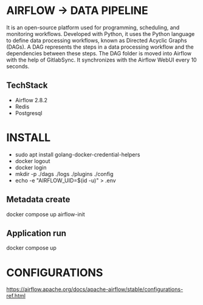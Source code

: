 # AIRFLOW -> DATA PIPELINE

It is an open-source platform used for programming, scheduling, and monitoring workflows. Developed with Python, it uses the Python language to define data processing workflows, known as Directed Acyclic Graphs (DAGs). A DAG represents the steps in a data processing workflow and the dependencies between these steps.
The DAG folder is moved into Airflow with the help of GitlabSync. It synchronizes with the Airflow WebUI every 10 seconds.

## TechStack
- Airflow 2.8.2
- Redis
- Postgresql


# INSTALL

- sudo apt install golang-docker-credential-helpers
- docker logout
- docker login
- mkdir -p ./dags ./logs ./plugins ./config
- echo -e "AIRFLOW_UID=$(id -u)" > .env

##  Metadata create
docker compose up airflow-init   

## Application run
docker compose up

# CONFIGURATIONS
https://airflow.apache.org/docs/apache-airflow/stable/configurations-ref.html
